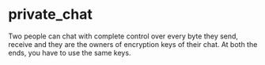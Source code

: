 # private_chat
Two people can chat with complete control over every byte they send, receive and they are the owners of encryption keys of their chat.
At both the ends, you have to use the same keys. 
